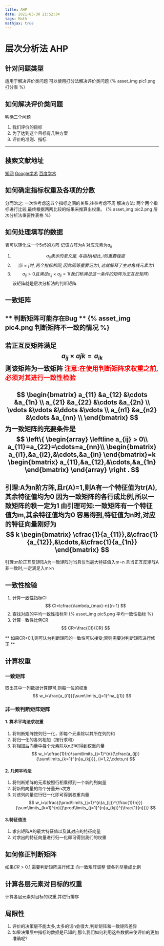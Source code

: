 ```yaml
---
title: AHP
date: 2021-03-30 21:52:34
tags: Math
mathjax: true
---
```

# 层次分析法 AHP

## 针对问题类型
适用于解决评价类问题
可以使用打分法解决评价类问题
{% asset_img pic1.png 打分表 %}

## 如何解决评价类问题
明确三个问题
1. 我们评价的目标
2. 为了达到这个目标有几种方案
3. 评价的准则、指标
---
## 搜索文献地址
[知网](https://www.cnki.net/)
[Google学术](https://scholar.google.com/ )
[百度学术](https://xueshu.baidu.com/)

## 如何确定指标权重及各项的分数
分而治之:
一次性考虑这五个指标之间的关系,往往考虑不周
解决方法:
两个两个指标进行比较,最终根据两两比较的结果来推算出权重。
{% asset_img pic2.png 层次分析法重要性表格 %}

## 如何处理填写的数据
表可以转化成一个5x5的方阵 记该方阵为A 对应元素为$a_{ij}$
1. $$ a_{ij}表示的意义是,与指标j相比,i的重要程度 $$
2. $$ 当i=j时,两个指标相同,因此同等重要记为1,这就解释了主对角线元素为1 $$
3. $$ a_{ij}>0且满足a_{ij} \times a_{ji}=1 (我们称满足这一条件的矩阵为正互反矩阵) $$
该矩阵就是层次分析法的判断矩阵

## 一致矩阵
** 判断矩阵可能存在Bug **
{% asset_img pic4.png 判断矩阵不一致的情况 %}
----
若正互反矩阵满足
$$a_{ij} \times a{jk} = a_{ik}$$
则该矩阵为一致矩阵
<font color="#ff0000">注意:在使用判断矩阵求权重之前,必须对其进行一致性检验</font>
----
$$
\begin{bmatrix}
a_{11} &a_{12} &\cdots &a_{1n} \\
a_{21} &a_{22} &\cdots &a_{2n} \\
\vdots &\vdots &\ddots &\vdots \\
a_{n1} &a_{n2} &\cdots &a_{nn} \\
\end{bmatrix}
$$
为一致矩阵的充要条件是
$$
\left\{
    \begin{array}
        \leftline 
        a_{ij} > 0\\
        a_{11}=a_{22}=\cdots=a_{nn}\\ 
        \begin{bmatrix}
            a_{i1},&a_{i2},&\cdots,&a_{in}
        \end{bmatrix}=k
        \begin{bmatrix}
            a_{11},&a_{12},&\cdots,&a_{1n}
        \end{bmatrix}
    \end{array}
\right .
$$
----
引理:A为n阶方阵,且r(A)=1,则A有一个特征值为tr(A),其余特征值均为0
因为一致矩阵的各行成比例,所以一致矩阵的秩一定为1
由引理可知:一致矩阵有一个特征值为m,其余特征值均为0
容易得到,特征值为n时,对应的特征向量刚好为
$$
k
\begin{bmatrix}
    \cfrac{1}{a_{11}},&\cfrac{1}{a_{12}},&\cdots,&\cfrac{1}{a_{1n}}
\end{bmatrix}
$$
----
引理:m阶正互反矩阵A为一致矩阵时当且仅当最大特征值入m=n
且当正互反矩阵A非一致时,一定满足入m>n

## 一致性检验
1. 计算一致性指标CI
$$
CI=\cfrac{\lambda_{max}-n}{n-1}
$$
2. 查找对应的平均一致性指标RI
{% asset_img pic5.png 平均一致性指标 %}
3. 计算一致性比例CR
$$
CR=\frac{CI}{CR}
$$

** 如果CR<0.1,则可认为判断矩阵的一致性可以接受;否则需要对判断矩阵进行修正 **

## 计算权重
### 一致矩阵
取出其中一列数据计算即可,则每一位的权重
$$
w_i=\frac{a_{i1}}{\sum\limits_{j=1}^na_{j1}}
$$

### 非一致判断矩阵矩阵
#### 1. 算术平均法求权重
1. 将判断矩阵按列归一化，即每个元素除以其所在列的和
2. 将归一化的各列相加（按行求和）
3. 将相加后向量中每个元素除以n即可得到权重向量
$$
w_i=\cfrac{1}{n}\sum\limits_{j=1}^{n}{\cfrac{a_{ij}}{\sum\limits_{k=1}^{n}a_{kj}}},
(i=1,2,\cdots,n)
$$
#### 2. 几何平均法
1. 将判断矩阵的元素按照行相乘得到一个新的列向量
2. 将新的向量的每个分量开n次方
3. 对该列向量进行归一化即可得到权重向量
$$
w_i=\cfrac{(\prod\limits_{j=1}^{n}a_{ij})^{\frac{1}{n}}}{\sum\limits_{k=1}^{n}{(\prod\limits_{j=1}^{n}a_{kj})^{\frac{1}{n}}}}
$$
#### 3.特征值法
1. 求出矩阵A的最大特征值以及其对应的特征向量
2. 对求出的特征向量进行归一化即可得到我们的权重

## 如何修正判断矩阵
如果$CR>0.1$,需要判断矩阵进行修正
向一致矩阵调整 使各列尽量成比例

## 计算各层元素对目标的权重
计算各层元素对目标的权重,并进行排序

## 局限性
1. 评价的决策层不能太多,太多的话n会很大,判断矩阵和一致矩阵差异
2. 如果决策层中指标的数据是已知的,那么我们如何利用这些数据来使评价的更加准确呢?
